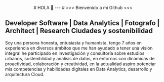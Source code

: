<p align="center">
# HOLA 👋
  ---
# >>> Bienvenido a mi Github <<<

**Developer Software** | **Data Analytics** | **Fotografo** | **Architect** | **Research Ciudades y sostenibilidad**
---

Soy una persona honesta, entusiasta y humanista, tengo 7 años en experiencia en diversos ámbitos que me han ayudado a tener una visión integral
he participado en investigación y consultoría sobre estudios urbanos, sosteniblidad y analisis de datos, en entornos con dinámicas de proactividad, colaboración y creatividad, en la actualidad aspiro potenciar mis competencias y habilidades digitales en Data Analytics, desarrollo y arquitectura Cloud. 

</p>

<!--
**shuberth79/shuberth79** is a ✨ _special_ ✨ repository because its `README.md` (this file) appears on your GitHub profile.

Here are some ideas to get you started:

- 🔭 I’m currently working on ...
- 🌱 I’m currently learning ...
- 👯 I’m looking to collaborate on ...
- 🤔 I’m looking for help with ...
- 💬 Ask me about ...
- 📫 How to reach me: ...
- 😄 Pronouns: ...
- ⚡ Fun fact: ...
-->
